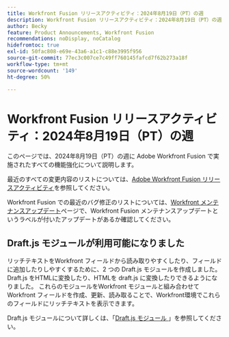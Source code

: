 ```yaml
---
title: Workfront Fusion リリースアクティビティ：2024年8月19日（PT）の週
description: Workfront Fusion リリースアクティビティ：2024年8月19日（PT）の週
author: Becky
feature: Product Announcements, Workfront Fusion
recommendations: noDisplay, noCatalog
hidefromtoc: true
exl-id: 50fac808-e69e-43a6-a1c1-c88e3995f956
source-git-commit: 77ec3c007ce7c49ff760145fafcd7f62b273a18f
workflow-type: tm+mt
source-wordcount: '149'
ht-degree: 50%

---
```


# Workfront Fusion リリースアクティビティ：2024年8月19日（PT）の週

このページでは、2024年8月19日（PT）の週に Adobe Workfront Fusion で実施されたすべての機能強化について説明します。

最近のすべての変更内容のリストについては、[Adobe Workfront Fusion リリースアクティビティ](/help/workfront-fusion/fusion-product-releases/fusion-release-activity.md)を参照してください。

Workfront Fusion での最近のバグ修正のリストについては、[Workfront メンテナンスアップデート](https://experienceleague.adobe.com/docs/workfront-known-issues/releases/current-updates.html?lang=ja)ページで、Workfront Fusion メンテナンスアップデートというラベルが付いたアップデートがあるか確認してください。

## Draft.js モジュールが利用可能になりました

リッチテキストをWorkfront フィールドから読み取りやすくしたり、フィールドに追加したりしやすくするために、2 つの Draft.js モジュールを作成しました。 Draft.js をHTMLに変換したり、HTMLを draft.js に変換したりできるようになりました。 これらのモジュールをWorkfront モジュールと組み合わせてWorkfront フィールドを作成、更新、読み取ることで、Workfront環境でこれらのフィールドにリッチテキストを表示できます。

Draft.js モジュールについて詳しくは、「[Draft.js モジュール &#x200B;](/help/workfront-fusion/references/apps-and-modules/tools-and-transformers/draft-js-modules.md)」を参照してください。
